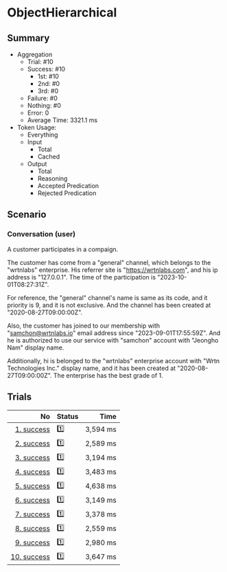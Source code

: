 # ObjectHierarchical
## Summary
  - Aggregation
    - Trial: #10
    - Success: #10
      - 1st: #10
      - 2nd: #0
      - 3rd: #0
    - Failure: #0
    - Nothing: #0
    - Error: 0
    - Average Time: 3321.1 ms
  - Token Usage:
    - Everything
    - Input
      - Total
      - Cached
    - Output
      - Total
      - Reasoning
      - Accepted Predication
      - Rejected Predication

## Scenario
### Conversation (user)
A customer participates in a compaign.

The customer has come from a "general" channel,
which belongs to the "wrtnlabs" enterprise.
His referrer site is "https://wrtnlabs.com",
and his ip address is "127.0.0.1".
The time of the participation is "2023-10-01T08:27:31Z".

For reference, the "general" channel's name is same as its code,
and it priority is 9, and it is not exclusive. And the channel
has been created at "2020-08-27T09:00:00Z".

Also, the customer has joined to our membership with
"samchon@wrtnlabs.io" email address since "2023-09-01T17:55:59Z".
And he is authorized to use our service with "samchon" account
with "Jeongho Nam" display name.

Additionally, hi is belonged to the "wrtnlabs" enterprise account
with "Wrtn Technologies Inc." display name, and it has been created at
"2020-08-27T09:00:00Z". The enterprise has the best grade of 1.

## Trials
No | Status | Time
---:|:-------|------:
[1. success](./trials/1.success.json) | 1️⃣ | 3,594 ms
[2. success](./trials/2.success.json) | 1️⃣ | 2,589 ms
[3. success](./trials/3.success.json) | 1️⃣ | 3,194 ms
[4. success](./trials/4.success.json) | 1️⃣ | 3,483 ms
[5. success](./trials/5.success.json) | 1️⃣ | 4,638 ms
[6. success](./trials/6.success.json) | 1️⃣ | 3,149 ms
[7. success](./trials/7.success.json) | 1️⃣ | 3,378 ms
[8. success](./trials/8.success.json) | 1️⃣ | 2,559 ms
[9. success](./trials/9.success.json) | 1️⃣ | 2,980 ms
[10. success](./trials/10.success.json) | 1️⃣ | 3,647 ms